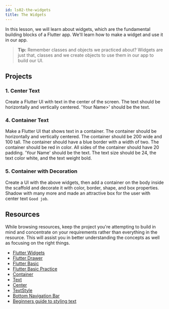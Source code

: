 ```yaml
---
id: ls02-the-widgets
title: The Widgets
---
```


In this lesson, we will learn about widgets, which are the fundamental building blocks of a Flutter app. We'll learn how to make a widget and use it in our app.

> **Tip:** Remember classes and objects we practiced about? Widgets are just that, classes and we create objects to use them in our app to build our UI.

## Projects

### 1. Center Text

Create a Flutter UI with text in the center of the screen. The text should be horizontally and vertically centered. 'Your Name>' should be the text.

### 4. Container Text

Make a Flutter UI that shows text in a container. The container should be horizontally and vertically centered. The container should be 200 wide and 100 tall. The container should have a blue border with a width of two. The container should be red in color. All sides of the container should have 20 padding. 'Your Name' should be the text. The text size should be 24, the text color white, and the text weight bold.

### 5. Container with Decoration

Create a UI with the above widgets, then add a container on the body inside the scaffold and decorate it with color, border, shape, and box properties. Shadow with many more and made an attractive box for the user with center text `Good job`.

## Resources

While browsing resources, keep the project you're attempting to build in mind and concentrate on your requirements rather than everything in the resource. This will assist you in better understanding the concepts as well as focusing on the right things.

- [Flutter Widgets](https://docs.flutter.dev/development/ui/widgets-intro)
- [Flutter Drawer](https://www.fluttercampus.com/tutorial/11/flutter-drawer/)
- [Flutter Basic](https://docs.flutter.dev/development/ui/widgets/basics)
- [Flutter Basic Practice](https://medium.com/flutter-community/flutter-basic-widgets-349e24140453)
- [Container](https://api.flutter.dev/flutter/widgets/Container-class.html)
- [Text](https://api.flutter.dev/flutter/widgets/Text-class.html)
- [Center](https://api.flutter.dev/flutter/widgets/Center-class.html)
- [TextStyle](https://api.flutter.dev/flutter/painting/TextStyle-class.html)
- [Bottom Navigation Bar](https://api.flutter.dev/flutter/material/BottomNavigationBar-class.html)
- [Beginners guide to styling text](https://medium.com/flutter-community/beginners-guide-to-text-styling-in-flutter-3939085d6607)
